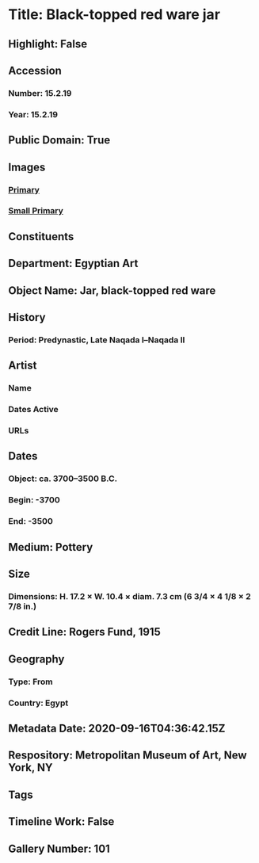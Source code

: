 # Title: Black-topped red ware jar
## Highlight: False
## Accession
### Number: 15.2.19
### Year: 15.2.19
## Public Domain: True
## Images
### [Primary](https://images.metmuseum.org/CRDImages/eg/original/DP246656.jpg)
### [Small Primary](https://images.metmuseum.org/CRDImages/eg/web-large/DP246656.jpg)
## Constituents
## Department: Egyptian Art
## Object Name: Jar, black-topped red ware
## History
### Period: Predynastic, Late Naqada l–Naqada II
## Artist
### Name
### Dates Active
### URLs
## Dates
### Object: ca. 3700–3500 B.C.
### Begin: -3700
### End: -3500
## Medium: Pottery
## Size
### Dimensions: H. 17.2 × W. 10.4 × diam. 7.3 cm (6 3/4 × 4 1/8 × 2 7/8 in.)
## Credit Line: Rogers Fund, 1915
## Geography
### Type: From
### Country: Egypt
## Metadata Date: 2020-09-16T04:36:42.15Z
## Respository: Metropolitan Museum of Art, New York, NY
## Tags
## Timeline Work: False
## Gallery Number: 101